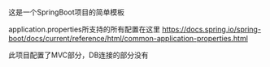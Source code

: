 

##
这是一个SpringBoot项目的简单模板

application.properties所支持的所有配置在这里 https://docs.spring.io/spring-boot/docs/current/reference/html/common-application-properties.html


此项目配置了MVC部分，DB连接的部分没有